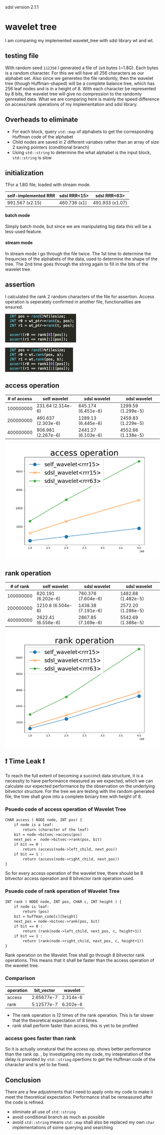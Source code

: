 sdsl version 2.1.1

# wavelet tree

I am comparing my implemented wavelet_tree<rrr15> with sdsl library wt<rrr15> and wt<rrr63>.

## testing file

With random seed `112358` I generated a file of `2e9` bytes (\~1.8G). Each bytes is a random character. For this we will have all 256 characters as our alphabet set. Also since we generetes the file randomly, then the wavelet tree (though Huffman-shaped) will be a complete balance tree, which has 256 leaf nodes and is in a height of 8. With each character be represented by 8 bits, the wavelet tree will give no compression to the randomly genreated data. What we are comparing here is mainly the speed difference on access/rank operations of my implementation and sdsl library.

## Overheads to eliminate

- For each block, query `std::map` of alphabets to get the corresponding Huffman code of the alphabet
- Child nodes are saved in 2 different variabes rather than an array of size 2 saving pointers (conditional branch)
- Using `std::string` to determine the what alphabet is the input block, `std::string` is slow

## initialization

TFor a 1.8G file, loaded with stream mode.

| self-implemented RRR        | sdsl RRR<15>     | sdsl RRR<63>        |
|-----------------------------|------------------|---------------------|
| 991.567 (x2.15)             | 460.736 (x1)     | 491.933 (x1.07)     |


#### batch mode

Simply batch mode, but since we are manipulating big data this will be a less-used feature.

#### stream mode

In stream mode i go through the file twice. The 1st time to determine the frequncies of the alphabets of the data, used to determine the shape of the tree. The 2nd time goes through the string again to fill in the bits of the wavelet tree.

## assertion

I calculated the rank 2 random characters of the file for assertion. Access operation is seperately confirmed in another file, functionalities are ensured.

![](self_assert_rank.png)

![](sdsl_assert_rank.png)

## access operation

| # of access | self wavelet<rrr15>          | sdsl wavelet<rrr15>             | sdsl wavelet<rrr63>             |
|-------------|------------------------------|---------------------------------|---------------------------------|
| 100000000   | 231.64  (2.314e-6)           | 645.174 (6.451e-6)              | 1299.59 (1.299e-5)              |
| 200000000   | 460.637 (2.303e-6)           | 1289.13 (6.445e-6)              | 2459.83 (1.229e-5)              |
| 400000000   | 906.981 (2.267e-6)           | 2441.27 (6.103e-6)              | 4552.66 (1.138e-5)              |

![](access_op.png)

## rank operation

| # of rank   | self wavelet<rrr15>             | sdsl wavelet<rrr15>          | sdsl wavelet<rrr63>          |
|-------------|---------------------------------|------------------------------|------------------------------|
| 100000000   | 620.191 (6.202e-6)              | 760.376 (7.604e-6)           | 1482.68 (1.482e-5)           |
| 200000000   | 1210.8  (6.504e-6)              | 1438.38 (7.191e-6)           | 2572.20 (1.286e-5)           |
| 400000000   | 2622.41 (6.556e-6)              | 2867.85 (7.169e-6)           | 5542.69 (1.386e-5)           |

![](rank_op.png)

## ❗️ Time Leak ❗️

To reach the full extent of becoming a succinct data structure, it is a necessity to have performance measured as we expected, which we can calculate our expected performance by the observation on the underlying bitvector structure. For the tree we are testing with the random generated file, the tree shall grow into a complete biniary tree with height of 8. 

### Psuedo code of access operation of Wavelet Tree

```
CHAR access ( NODE node, INT pos) {
	if node is a leaf:
		return (character of the leaf)
	bit = node->bitvec->access(pos)
	next_pos =  node->bitvec->rank(pos, bit)
	if bit == 0 :
		return (access(node->left_child, next_pos))
	if bit == 1 :
		return (access(node->right_child, next_pos))
}
```

So for every access operation of the wavelet tree, there should be 8 bitvector access operation and 8 bitvector rank operation used.

### Psuedo code of rank operation of Wavelet Tree

```
INT rank ( NODE node, INT pos, CHAR c, INT height ) {
	if node is leaf:
		return (pos)
	bit = huffman_code[c][height]
	next_pos = node->bitvec->rank(pos, bit)
	if bit == 0 :
		return (rank(node->left_child, next_pos, c, height+1))
	if bit == 1 :
		return (rank(node->right_child, next_pos, c, height+1))
}	
```

Rank operation on the Wavelet Tree shall go through 8 bitvector rank operations. This means that it shall be faster than the access operation of the wavelet tree. 

### Comparison

| operation | bit_vector<rrr15> | wavelet<rrr15>    |
|-----------|-------------------|-------------------| 
| access    | 2.65677e-7        | 2.314e-6          |
| rank      | 5.12577e-7        | 6.202e-6          |

- The rank operation is 12 times of the rank operation. This is far slower that the theoretical expectation of 8 times.
- rank shall perform faster than access, this is yet to be profiled

### access goes faster than rank

So it is actually unnatural that the access op. shows better performance than the rank op. , by investigating into my code, my intepretation of the delay is provided by `std::string` opertions to get the Huffman code of the character and is yet to be fixed.

## Conclusion

There are a few adjustments that I need to apply onto my code to make it meet the theoretical expectation. Performance shall be remeasured after the code is refined.

- eliminate all use of `std::string`
- avoid conditional branch as much as possible
- avoid `std::string` means `std::map` shall also be replaced my own `char` implementations of some querying and searching